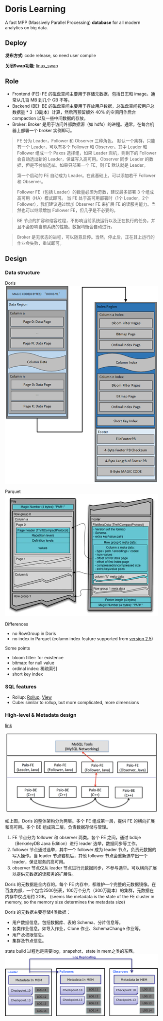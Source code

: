 # Doris Learning

A fast MPP (Massively Parallel Processing) **database** for all modern analytics on big data.

## Deploy

**发布方式**: code release, so need user compile

**关闭Swap功能**: [linux_swap](https://www.jianshu.com/p/a2d2f284fc0a)

## Role

- Frontend (FE): FE 的磁盘空间主要用于存储元数据，包括日志和 image。通常从几百 MB 到几个 GB 不等。
- Backend (BE): BE 的磁盘空间主要用于存放用户数据，总磁盘空间按用户总数据量 * 3（3副本）计算，然后再预留额外 40% 的空间用作后台 compaction 以及一些中间数据的存放。
- Broker: Broker 是用于访问外部数据源（如 hdfs）的进程。通常，在每台机器上部署一个 broker 实例即可。

> FE 分为 Leader，Follower 和 Observer 三种角色。 默认一个集群，只能有一个 Leader，可以有多个 Follower 和 Observer。其中 Leader 和 Follower 组成一个 Paxos 选择组，如果 Leader 宕机，则剩下的 Follower 会自动选出新的 Leader，保证写入高可用。Observer 同步 Leader 的数据，但是不参加选举。如果只部署一个 FE，则 FE 默认就是 Leader。
> 
> 第一个启动的 FE 自动成为 Leader。在此基础上，可以添加若干 Follower 和 Observer。
>> 
> Follower FE（包括 Leader）的数量必须为奇数，建议最多部署 3 个组成高可用（HA）模式即可。
> 当 FE 处于高可用部署时（1个 Leader，2个 Follower），我们建议通过增加 Observer FE 来扩展 FE 的读服务能力。当然也可以继续增加 Follower FE，但几乎是不必要的。

> BE 节点的扩容和缩容过程，不影响当前系统运行以及正在执行的任务，并且不会影响当前系统的性能。数据均衡会自动进行。

> Broker 是无状态的进程，可以随意启停。当然，停止后，正在其上运行的作业会失败，重试即可。

## Design

### Data structure

Doris
![doris data structure](doris_segment.png)

Parquet
![parquet data structure](parquet.webp)

Differences
- no RowGroup in Doris
- no index in Parquet (column index feature supported from [version 2.5](https://stackoverflow.com/questions/26909543/index-in-parquet))

Some points
- bloom filter: for existence
- bitmap: for null value
- ordinal index: 稀疏索引
- short key index

### SQL features
- Rollup: [Rollup](http://doris.apache.org/master/zh-CN/getting-started/data-model-rollup.html#rollup), [View](http://doris.apache.org/master/zh-CN/getting-started/hit-the-rollup.html)
- Cube: similar to rollup, but more complicated, more dimensions

### High-level & Metadata design
[link](https://doris.apache.org/master/zh-CN/internal/metadata-design.html#%E5%90%8D%E8%AF%8D%E8%A7%A3%E9%87%8A)

![doris_high_level](doris_high_level.jpg)

如上图，Doris 的整体架构分为两层。多个 FE 组成第一层，提供 FE 的横向扩展和高可用。多个 BE 组成第二层，负责数据存储与管理。
1. FE 节点分为 follower 和 observer 两类。各个 FE 之间，通过 bdbje（BerkeleyDB Java Edition）进行 leader 选举，数据同步等工作。
2. follower 节点通过选举，其中一个 follower 成为 leader 节点，负责元数据的写入操作。当 leader 节点宕机后，其他 follower 节点会重新选举出一个 leader，保证服务的高可用。
3. observer 节点仅从 leader 节点进行元数据同步，不参与选举。可以横向扩展以提供元数据的读服务的扩展性。

Doris 的元数据是全内存的。每个 FE 内存中，都维护一个完整的元数据镜像。在百度内部，一个包含2500张表，100万个分片（300万副本）的集群，元数据在内存中仅占用约 2GB。
(seems like metadata is the state of the FE cluster in memory, so the memory size determines the metadata size)

Doris 的元数据主要存储4类数据：
- 用户数据信息。包括数据库、表的 Schema、分片信息等。
- 各类作业信息。如导入作业，Clone 作业、SchemaChange 作业等。
- 用户及权限信息。
- 集群及节点信息。

state build 过程也是需要log，snapshot，state in mem之类的东西。
![doris_metadata_flow](doris_metadata_flow.png)